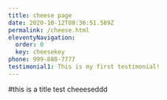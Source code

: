 ```yaml
---
title: cheese page
date: 2020-10-12T08:36:51.589Z
permalink: /cheese.html
eleventyNavigation:
  order: 0
  key: cheesekey
phone: 999-888-7777
testimonial1: This is my first testimonial!
---
```

\#this is a title test cheeeseddd